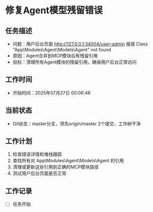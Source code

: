 # 修复Agent模型残留错误

## 任务描述
- 问题：用户后台页面 http://127.0.0.1:34004/user-admin 报错 Class "App\Modules\Agent\Models\Agent" not found
- 原因：Agent合并到MCP模块后有残留引用
- 目标：清理所有Agent模块的残留引用，确保用户后台正常访问

## 工作时间
- 开始时间：2025年07月27日 00:06:46

## 当前状态
- Git状态：master分支，领先origin/master 2个提交，工作树干净

## 工作计划
1. 检查错误详情和堆栈跟踪
2. 查找所有对 App\Modules\Agent\Models\Agent 的引用
3. 清理或更新这些引用到正确的MCP模块路径
4. 测试用户后台页面是否正常

## 工作记录
- [ ] 任务开始
